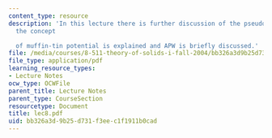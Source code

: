 ```yaml
---
content_type: resource
description: 'In this lecture there is further discussion of the pseudopotential and
  the concept

  of muffin-tin potential is explained and APW is briefly discussed.'
file: /media/courses/8-511-theory-of-solids-i-fall-2004/bb326a3d9b25d731f3eec1f1911b0cad_lec8.pdf
file_type: application/pdf
learning_resource_types:
- Lecture Notes
ocw_type: OCWFile
parent_title: Lecture Notes
parent_type: CourseSection
resourcetype: Document
title: lec8.pdf
uid: bb326a3d-9b25-d731-f3ee-c1f1911b0cad
---
```

